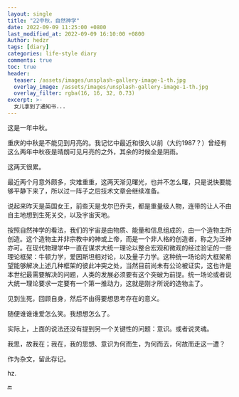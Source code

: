 ```yaml
---
layout: single
title: "22中秋，自然神学"
date: 2022-09-09 11:25:00 +0800
last_modified_at: 2022-09-09 16:10:00 +0800
Author: hedzr
tags: [diary]
categories: life-style diary
comments: true
toc: true
header:
  teaser: /assets/images/unsplash-gallery-image-1-th.jpg
  overlay_image: /assets/images/unsplash-gallery-image-1-th.jpg
  overlay_filter: rgba(16, 16, 32, 0.73)
excerpt: >-
  女儿拿到了通知书...
---
```




这是一年中秋。

重庆的中秋是不能见到月亮的。我记忆中最近和很久以前（大约1987？）曾经有这么两年中秋夜是晴朗可见月亮的之外，其余的时候全是阴雨。

这两天很累。

最近两个月意外颇多，灾难重重，这两天渐见曙光，也并不怎么曙，只是说快要能够平静下来了，所以过一阵子之后技术文章会继续准备。

说起来昨天是英国女王，前些天是戈尔巴乔夫，都是重量级人物，连带的让人不由自主地想到生死关交，以及宇宙天地。

按照自然神学的看法，我们的宇宙是由物质、能量和信息组成的，由一个造物主所创造。这个造物主并非宗教中的神或上帝，而是一个非人格的创造者，称之为泛神亦可。在现代物理学中一直在谋求大统一理论以整合宏观和微观的经过验证的一些理论框架：牛顿力学，爱因斯坦相对论，以及量子力学。这种统一场论的大框架希望能够解决上述几种框架的彼此冲突之处，当然目前尚未有公论被证实，这也许是本世纪最需要解决的问题，人类的发展必须要有这个突破为前提。统一场论或者说大统一理论要求一定要有一个第一推动力，这就是刚才所说的造物主了。

见到生死，回顾自身，然后不由得要想思考存在的意义。

随便谁谁谁爱怎么笑。我想想怎么了。

实际上，上面的说法还没有提到另一个关键性的问题：意识。或者说灵魂。

我思，故我在；我在，我的思想、意识为何而生，为何而去，何故而走这一遭？

作为杂文，留此存记。

hz.







:end:

